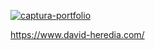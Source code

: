 [![captura-portfolio](https://github.com/user-attachments/assets/ed68b289-7339-45d6-9040-7c601dbe0af6)](https://www.david-heredia.com)

<a href="https://www.david-heredia.com/" target="_blank">https://www.david-heredia.com/</a>
